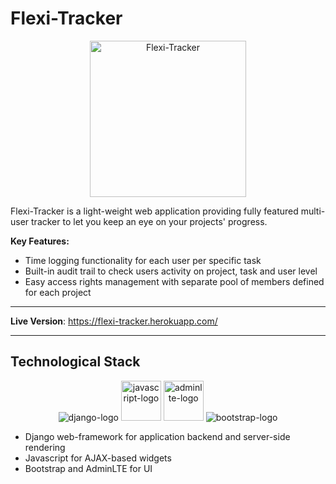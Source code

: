 # Flexi-Tracker

<p align="center">
  <a href="https://bs-free-job-search.herokuapp.com"><img src="https://i.imgur.com/1XIHQdo.png" alt="Flexi-Tracker" width="250" height="250"></a>
</p>

Flexi-Tracker is a light-weight web application providing fully featured multi-user tracker to let you keep an eye on your projects' progress.

**Key Features:**
- Time logging functionality for each user per specific task
- Built-in audit trail to check users activity on project, task and user level
- Easy access rights management with separate pool of members defined for each project

---

**Live Version**: <a href="https://flexi-tracker.herokuapp.com/" target="_blank">https://flexi-tracker.herokuapp.com/</a>

---

## Technological Stack

<p align="center">
  <img src="https://www.vectorlogo.zone/logos/djangoproject/djangoproject-icon.svg" alt="django-logo">
  <img src="https://upload.wikimedia.org/wikipedia/commons/9/99/Unofficial_JavaScript_logo_2.svg" alt="javascript-logo" width="64" height="64">
  <img src="https://adminlte.io/themes/v3/dist/img/AdminLTELogo.png" alt="adminlte-logo" width="64" height="64">
  <img src="https://www.vectorlogo.zone/logos/getbootstrap/getbootstrap-icon.svg" alt="bootstrap-logo">
</p>

- Django web-framework for application backend and server-side rendering
- Javascript for AJAX-based widgets
- Bootstrap and AdminLTE for UI

